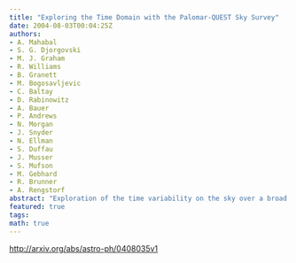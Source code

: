```yaml
---
title: "Exploring the Time Domain with the Palomar-QUEST Sky Survey"
date: 2004-08-03T00:04:25Z
authors:
- A. Mahabal
- S. G. Djorgovski
- M. J. Graham
- R. Williams
- B. Granett
- M. Bogosavljevic
- C. Baltay
- D. Rabinowitz
- A. Bauer
- P. Andrews
- N. Morgan
- J. Snyder
- N. Ellman
- S. Duffau
- J. Musser
- S. Mufson
- M. Gebhard
- R. Brunner
- A. Rengstorf
abstract: "Exploration of the time variability on the sky over a broad range of flux levels and wavelengths is rapidly becoming a new frontier of astronomical research. We describe here briefly the Palomar-QUEST survey being carried out from the Samuel Oschin 48-inch Schmidt telescope at Palomar. The following features make the survey an attractive candidate for studying time variability: anticipated survey area of 12,000 - 15,000 sq. degrees in the drift scan mode, point source depth of 21st mag. in I under good conditions, near simultaneous observations in four filters, and at least four passes per year at each location covered. The survey will yield a large number of transients and highly variable sources in the near future and in that sense is a prototype of LSST and Pan-STARRS. We briefly outline our strategy for searching such objects and the proposed pipeline for detecting transients in real-time."
featured: true
tags:
math: true
---
```

http://arxiv.org/abs/astro-ph/0408035v1
